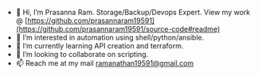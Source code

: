 - 👋 Hi, I’m Prasanna Ram. Storage/Backup/Devops Expert. View my work @ [https://github.com/prasannaram19591](https://github.com/prasannaram19591/source-code#readme)
- 👀 I’m interested in automation using shell/python/ansible.
- 🌱 I’m currently learning API creation and terraform.
- 💞️ I’m looking to collaborate on scripting.
- 📫 Reach me at my mail ramanathan19591@gmail.com

<!---
prasannaram19591/prasannaram19591 is a ✨ special ✨ repository because its `README.md` (this file) appears on your GitHub profile.
You can click the Preview link to take a look at your changes.
--->
